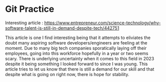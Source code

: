 # Git Practice

Interesting article : https://www.entrepreneur.com/science-technology/why-software-talent-is-still-in-demand-despite-tech/442751

This article is one I find interesting being that it attempts to eliviates the doubt many aspiring software developers/engineers are feeling at the moment. Due to many big tech companies sporatically laying off their employees, going into this workforce hopefully in a year or two seems scary. There is underlying uncertainty when it comes to this field in 2023 despite it being something I looked forward to since I was young. This article tries to let us know that there is still a demand for our skill and that despite what is going on right now, there is hope for stability.
